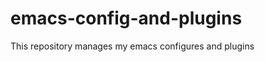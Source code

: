 emacs-config-and-plugins
========================

This repository manages  my emacs configures and plugins
